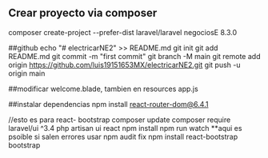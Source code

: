 ## Crear proyecto via composer
composer create-project --prefer-dist laravel/laravel negociosE 8.3.0

##github
echo "# electricarNE2" >> README.md
git init
git add README.md
git commit -m "first commit"
git branch -M main
git remote add origin https://github.com/luis19151653MX/electricarNE2.git
git push -u origin main

##modificar 
welcome.blade, tambien en resources app.js

##instalar dependencias
npm install react-router-dom@6.4.1

//esto es para react- bootstrap
composer update
composer require laravel/ui ^3.4
php artisan ui react
npm install
npm run watch **aqui es psoible si salen errores usar npm audit fix
npm install react-bootstrap bootstrap




